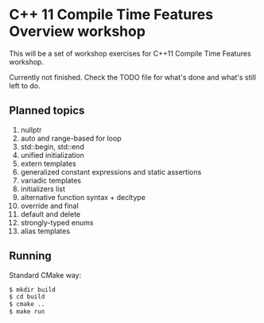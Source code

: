 # C++ 11 Compile Time Features Overview workshop

This will be a set of workshop exercises for C++11 Compile Time Features workshop.

Currently not finished. Check the TODO file for what's done and what's still left to do.

## Planned topics

1. nullptr
2. auto and range-based for loop
3. std::begin, std::end
4. unified initialization
5. extern templates
6. generalized constant expressions and static assertions
7. variadic templates
8. initializers list
9. alternative function syntax + decltype
11. override and final
12. default and delete
13. strongly-typed enums
14. alias templates

## Running

Standard CMake way:

```bash
$ mkdir build
$ cd build
$ cmake ..
$ make run
```

